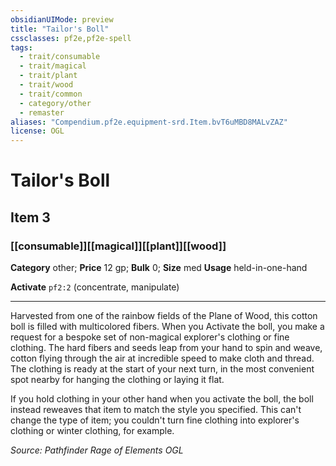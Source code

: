```yaml
---
obsidianUIMode: preview
title: "Tailor's Boll"
cssclasses: pf2e,pf2e-spell
tags:
  - trait/consumable
  - trait/magical
  - trait/plant
  - trait/wood
  - trait/common
  - category/other
  - remaster
aliases: "Compendium.pf2e.equipment-srd.Item.bvT6uMBD8MALvZAZ"
license: OGL
---
```

# Tailor's Boll
## Item 3
### [[consumable]][[magical]][[plant]][[wood]]

**Category** other; 
**Price** 12 gp; 
**Bulk** 0; **Size** med
**Usage** held-in-one-hand

**Activate** `pf2:2` (concentrate, manipulate)

* * *

Harvested from one of the rainbow fields of the Plane of Wood, this cotton boll is filled with multicolored fibers. When you Activate the boll, you make a request for a bespoke set of non-magical explorer's clothing or fine clothing. The hard fibers and seeds leap from your hand to spin and weave, cotton flying through the air at incredible speed to make cloth and thread. The clothing is ready at the start of your next turn, in the most convenient spot nearby for hanging the clothing or laying it flat.

If you hold clothing in your other hand when you activate the boll, the boll instead reweaves that item to match the style you specified. This can't change the type of item; you couldn't turn fine clothing into explorer's clothing or winter clothing, for example.

*Source: Pathfinder Rage of Elements*
*OGL*